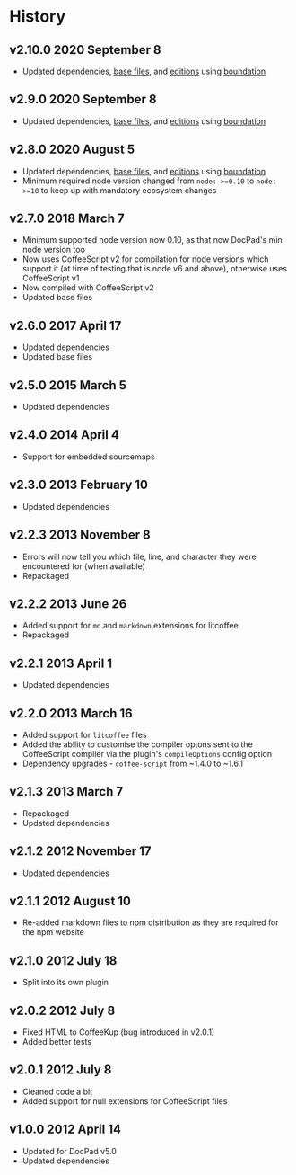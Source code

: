 # History

## v2.10.0 2020 September 8

-   Updated dependencies, [base files](https://github.com/bevry/base), and [editions](https://editions.bevry.me) using [boundation](https://github.com/bevry/boundation)

## v2.9.0 2020 September 8

-   Updated dependencies, [base files](https://github.com/bevry/base), and [editions](https://editions.bevry.me) using [boundation](https://github.com/bevry/boundation)

## v2.8.0 2020 August 5

-   Updated dependencies, [base files](https://github.com/bevry/base), and [editions](https://editions.bevry.me) using [boundation](https://github.com/bevry/boundation)
-   Minimum required node version changed from `node: >=0.10` to `node: >=10` to keep up with mandatory ecosystem changes

## v2.7.0 2018 March 7

-   Minimum supported node version now 0.10, as that now DocPad's min node version too
-   Now uses CoffeeScript v2 for compilation for node versions which support it (at time of testing that is node v6 and above), otherwise uses CoffeeScript v1
-   Now compiled with CoffeeScript v2
-   Updated base files

## v2.6.0 2017 April 17

-   Updated dependencies
-   Updated base files

## v2.5.0 2015 March 5

-   Updated dependencies

## v2.4.0 2014 April 4

-   Support for embedded sourcemaps

## v2.3.0 2013 February 10

-   Updated dependencies

## v2.2.3 2013 November 8

-   Errors will now tell you which file, line, and character they were encountered for (when available)
-   Repackaged

## v2.2.2 2013 June 26

-   Added support for `md` and `markdown` extensions for litcoffee
-   Repackaged

## v2.2.1 2013 April 1

-   Updated dependencies

## v2.2.0 2013 March 16

-   Added support for `litcoffee` files
-   Added the ability to customise the compiler optons sent to the CoffeeScript compiler via the plugin's `compileOptions` config option
-   Dependency upgrades - `coffee-script` from ~1.4.0 to ~1.6.1

## v2.1.3 2013 March 7

-   Repackaged
-   Updated dependencies

## v2.1.2 2012 November 17

-   Updated dependencies

## v2.1.1 2012 August 10

-   Re-added markdown files to npm distribution as they are required for the npm website

## v2.1.0 2012 July 18

-   Split into its own plugin

## v2.0.2 2012 July 8

-   Fixed HTML to CoffeeKup (bug introduced in v2.0.1)
-   Added better tests

## v2.0.1 2012 July 8

-   Cleaned code a bit
-   Added support for null extensions for CoffeeScript files

## v1.0.0 2012 April 14

-   Updated for DocPad v5.0
-   Updated dependencies

